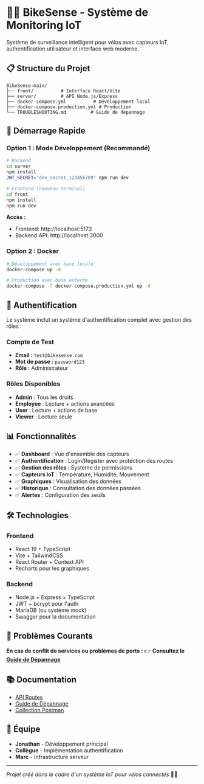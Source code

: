 # 🚴‍♂️ BikeSense - Système de Monitoring IoT

Système de surveillance intelligent pour vélos avec capteurs IoT, authentification utilisateur et interface web moderne.

## 📋 Structure du Projet

```
BikeSense-main/
├── front/          # Interface React/Vite
├── server/         # API Node.js/Express  
├── docker-compose.yml          # Développement local
├── docker-compose.production.yml # Production
└── TROUBLESHOOTING.md         # Guide de dépannage
```

## 🚀 Démarrage Rapide

### Option 1 : Mode Développement (Recommandé)

```bash
# Backend
cd server
npm install
JWT_SECRET="dev_secret_123456789" npm run dev

# Frontend (nouveau terminal)
cd front
npm install
npm run dev
```

**Accès :**
- Frontend: http://localhost:5173
- Backend API: http://localhost:3000

### Option 2 : Docker

```bash
# Développement avec base locale
docker-compose up -d

# Production avec base externe
docker-compose -f docker-compose.production.yml up -d
```

## 🔐 Authentification

Le système inclut un système d'authentification complet avec gestion des rôles :

### Compte de Test
- **Email :** `test@bikesense.com`
- **Mot de passe :** `password123`
- **Rôle :** Administrateur

### Rôles Disponibles
- **Admin** : Tous les droits
- **Employee** : Lecture + actions avancées
- **User** : Lecture + actions de base  
- **Viewer** : Lecture seule

## 📊 Fonctionnalités

- ✅ **Dashboard** : Vue d'ensemble des capteurs
- ✅ **Authentification** : Login/Register avec protection des routes
- ✅ **Gestion des rôles** : Système de permissions
- ✅ **Capteurs IoT** : Température, Humidité, Mouvement
- ✅ **Graphiques** : Visualisation des données
- ✅ **Historique** : Consultation des données passées
- ✅ **Alertes** : Configuration des seuils

## 🛠️ Technologies

### Frontend
- React 19 + TypeScript
- Vite + TailwindCSS
- React Router + Context API
- Recharts pour les graphiques

### Backend  
- Node.js + Express + TypeScript
- JWT + bcrypt pour l'auth
- MariaDB (ou système mock)
- Swagger pour la documentation

## 🚨 Problèmes Courants

**En cas de conflit de services ou problèmes de ports :**
👉 **Consultez le [Guide de Dépannage](./TROUBLESHOOTING.md)**

## 📚 Documentation

- [API Routes](./server/API_Routes.md)
- [Guide de Dépannage](./TROUBLESHOOTING.md)
- [Collection Postman](./server/Bikesense.postman_collection.json)

## 🤝 Équipe

- **Jonathan** - Développement principal
- **Collègue** - Implémentation authentification
- **Marc** - Infrastructure serveur

---

*Projet créé dans le cadre d'un système IoT pour vélos connectés* 🚴‍♂️
